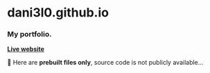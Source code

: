 # dani3l0.github.io

### My portfolio.

**[Live website](https://dani3l0.github.io)**

🔨 Here are **prebuilt files only**, source code is not publicly available...
